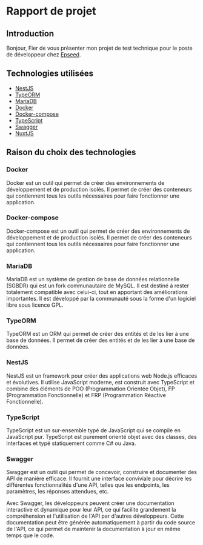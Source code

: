 # Rapport de projet

## Introduction

Bonjour,
Fier de vous présenter mon projet de test technique pour le poste de développeur chez [Epseed](https://epseed.com).

## Technologies utilisées

- [NestJS](https://nestjs.com/)
- [TypeORM](https://typeorm.io/#/)
- [MariaDB](https://mariadb.org)
- [Docker](https://www.docker.com/)
- [Docker-compose](https://docs.docker.com/compose/)
- [TypeScript](https://www.typescriptlang.org/)
- [Swagger](https://swagger.io/)
- [NuxtJS](https://nuxt.com/)

## Raison du choix des technologies

### Docker

Docker est un outil qui permet de créer des environnements de développement et de production isolés. Il permet de créer des conteneurs qui contiennent tous les outils nécessaires pour faire fonctionner une application.

### Docker-compose

Docker-compose est un outil qui permet de créer des environnements de développement et de production isolés. Il permet de créer des conteneurs qui contiennent tous les outils nécessaires pour faire fonctionner une application.

### MariaDB

MariaDB est un système de gestion de base de données relationnelle (SGBDR) qui est un fork communautaire de MySQL. Il est destiné à rester totalement compatible avec celui-ci, tout en apportant des améliorations importantes. Il est développé par la communauté sous la forme d'un logiciel libre sous licence GPL.

### TypeORM

TypeORM est un ORM qui permet de créer des entités et de les lier à une base de données. Il permet de créer des entités et de les lier à une base de données.

### NestJS

NestJS est un framework pour créer des applications web Node.js efficaces et évolutives. Il utilise JavaScript moderne, est construit avec TypeScript et combine des éléments de POO (Programmation Orientée Objet), FP (Programmation Fonctionnelle) et FRP (Programmation Réactive Fonctionnelle).

### TypeScript

TypeScript est un sur-ensemble typé de JavaScript qui se compile en JavaScript pur. TypeScript est purement orienté objet avec des classes, des interfaces et typé statiquement comme C# ou Java.

### Swagger

Swagger est un outil qui permet de concevoir, construire et documenter des API de manière efficace. Il fournit une interface conviviale pour décrire les différentes fonctionnalités d'une API, telles que les endpoints, les paramètres, les réponses attendues, etc.

Avec Swagger, les développeurs peuvent créer une documentation interactive et dynamique pour leur API, ce qui facilite grandement la compréhension et l'utilisation de l'API par d'autres développeurs. Cette documentation peut être générée automatiquement à partir du code source de l'API, ce qui permet de maintenir la documentation à jour en même temps que le code.
